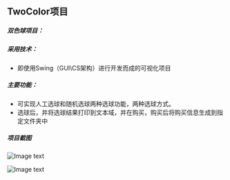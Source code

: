 ## TwoColor项目
##### 双色球项目：
 ##### 采用技术：
   
 - 即使用Swing（GUI\CS架构）进行开发而成的可视化项目
 ##### 主要功能：
  
 - 可实现人工选球和随机选球两种选球功能，两种选球方式。
 - 选球后，并将选球结果打印到文本域，并在购买，购买后将购买信息生成到指定文件夹中
 
  ##### 项目截图 
![Image text](https://github.com/tomato-cc/StudentProject/blob/master/java-swing-twoColor/images/index.gif)

![Image text](https://github.com/tomato-cc/StudentProject/blob/master/java-swing-twoColor/images/out.png)